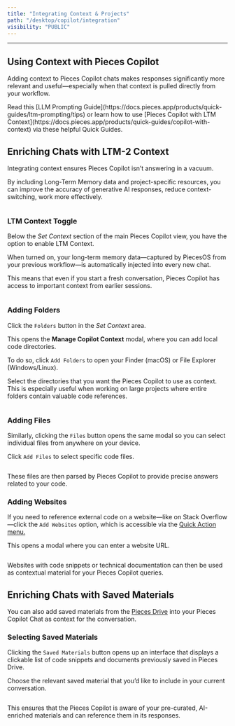 ```yaml
---
title: "Integrating Context & Projects"
path: "/desktop/copilot/integration"
visibility: "PUBLIC"
---
```

***

## Using Context with Pieces Copilot

Adding context to Pieces Copilot chats makes responses significantly more relevant and useful—especially when that context is pulled directly from your workflow.

<Card title="Want to learn more about using LTM Context?" image="https://cdn.hashnode.com/res/hashnode/image/upload/v1743103872340/1b9ffce3-f465-4c7e-afd8-5e98d2a8fba5.png">
  Read this [LLM Prompting Guide](https://docs.pieces.app/products/quick-guides/ltm-prompting/tips) or learn how to use [Pieces Copilot with LTM Context](https://docs.pieces.app/products/quick-guides/copilot-with-context) via these helpful Quick Guides.
</Card>

## Enriching Chats with LTM-2 Context

Integrating context ensures Pieces Copilot isn’t answering in a vacuum.

By including Long-Term Memory data and project-specific resources, you can improve the accuracy of generative AI responses, reduce context-switching, work more effectively.

<Image src="https://storage.googleapis.com/hashnode_product_documentation_assets/desktop_app_assets/pieces_copilot/context_and_project_integration/enriching_chats_with_context_closeup.png" alt="" align="center" fullwidth="true" />

### LTM Context Toggle

Below the *Set Context* section of the main Pieces Copilot view, you have the option to enable LTM Context.

When turned on, your long-term memory data—captured by PiecesOS from your previous workflow—is automatically injected into every new chat.

This means that even if you start a fresh conversation, Pieces Copilot has access to important context from earlier sessions.

<Image src="https://storage.googleapis.com/hashnode_product_documentation_assets/desktop_app_assets/pieces_copilot/context_and_project_integration/gifs/enabling_context_in_new_chat.gif" alt="" align="center" fullwidth="true" />

### Adding Folders

Click the `Folders` button in the *Set Context* area.

This opens the **Manage Copilot Context** modal, where you can add local code directories.

To do so, click `Add Folders` to open your Finder (macOS) or File Explorer (Windows/Linux).

Select the directories that you want the Pieces Copilot to use as context. This is especially useful when working on large projects where entire folders contain valuable code references.

<Image src="https://storage.googleapis.com/hashnode_product_documentation_assets/desktop_app_assets/pieces_copilot/context_and_project_integration/gifs/adding_folder_as_directory_context.gif" alt="" align="center" fullwidth="true" />

### Adding Files

Similarly, clicking the `Files` button opens the same modal so you can select individual files from anywhere on your device.

Click `Add Files` to select specific code files.

<Image src="https://storage.googleapis.com/hashnode_product_documentation_assets/desktop_app_assets/pieces_copilot/context_and_project_integration/gifs/adding_several_files_as_context%20%20.gif" alt="" align="center" fullwidth="true" />

These files are then parsed by Pieces Copilot to provide precise answers related to your code.

### Adding Websites

If you need to reference external code on a website—like on Stack Overflow—click the `Add Websites` option, which is accessible via the [Quick Action menu.](https://docs.pieces.app/products/desktop/drive/enrichment-and-metadata#using-the-quick-menu)

This opens a modal where you can enter a website URL.

<Image src="https://storage.googleapis.com/hashnode_product_documentation_assets/desktop_app_assets/pieces_copilot/context_and_project_integration/gifs/adding_websites_as_context_demo.gif" alt="" align="center" fullwidth="true" />

Websites with code snippets or technical documentation can then be used as contextual material for your Pieces Copilot queries.

## Enriching Chats with Saved Materials

You can also add saved materials from the [Pieces Drive](https://docs.pieces.app/products/desktop/drive) into your Pieces Copilot Chat as context for the conversation.

### Selecting Saved Materials

Clicking the `Saved Materials` button opens up an interface that displays a clickable list of code snippets and documents previously saved in Pieces Drive.

Choose the relevant saved material that you’d like to include in your current conversation.

<Image src="https://storage.googleapis.com/hashnode_product_documentation_assets/desktop_app_assets/pieces_copilot/context_and_project_integration/gifs/selecting_saved_materials_add_as_context.gif" alt="" align="center" fullwidth="true" />

This ensures that the Pieces Copilot is aware of your pre-curated, AI-enriched materials and can reference them in its responses.
